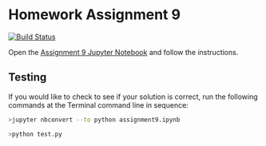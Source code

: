 # Homework Assignment 9

[![Build Status](https://travis-ci.com/PGE383-HPC/assignment9.svg?token=SnMGq692xXXqxzyE6QSj&branch=master)](https://travis-ci.com/PGE383-HPC/assignment9)

Open the [Assignment 9 Jupyter Notebook](assignment9.ipynb) and follow the instructions.

## Testing

If you would like to check to see if your solution is correct, run the following commands at the Terminal command line in sequence:

```bash
>jupyter nbconvert --to python assignment9.ipynb
```

```bash
>python test.py
```
